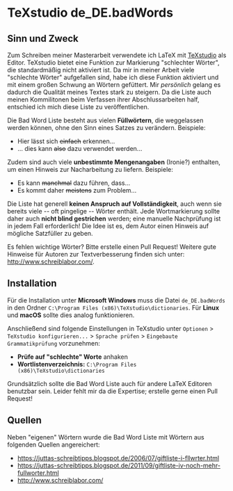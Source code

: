 # TeXstudio de_DE.badWords

## Sinn und Zweck

Zum Schreiben meiner Masterarbeit verwendete ich LaTeX mit [TeXstudio](https://www.texstudio.org/) als Editor. TeXstudio bietet eine Funktion zur Markierung "schlechter Wörter", die standardmäßig nicht aktiviert ist. Da mir in meiner Arbeit viele "schlechte Wörter" aufgefallen sind, habe ich diese Funktion aktiviert und mit einem großen Schwung an Wörtern gefüttert. Mir *persönlich* gelang es dadurch die Qualität meines Textes stark zu steigern. Da die Liste auch meinen Kommilitonen beim Verfassen ihrer Abschlussarbeiten half, entschied ich mich diese Liste zu veröffentlichen.

Die Bad Word Liste besteht aus vielen **Füllwörtern**, die weggelassen werden können, ohne den Sinn eines Satzes zu verändern. Beispiele:

 - Hier lässt sich ~~einfach~~ erkennen...
 - ... dies kann ~~also~~ dazu verwendet werden...

Zudem sind auch viele **unbestimmte Mengenangaben** (Ironie?) enthalten, um einen Hinweis zur Nacharbeitung zu liefern. Beispiele:

 - Es kann ~~manchmal~~ dazu führen, dass...
 - Es kommt daher ~~meistens~~ zum Problem...

Die Liste hat generell **keinen Anspruch auf Vollständigkeit**, auch wenn sie bereits viele -- oft pingelige -- Wörter enthält. Jede Wortmarkierung sollte daher auch **nicht blind gestrichen** werden; eine manuelle Nachprüfung ist in jedem Fall erforderlich! Die Idee ist es, dem Autor einen Hinweis auf mögliche Satzfüller zu geben.

Es fehlen wichtige Wörter? Bitte erstelle einen Pull Request! Weitere gute Hinweise für Autoren zur Textverbesserung finden sich unter: <http://www.schreiblabor.com/>.

## Installation

Für die Installation unter **Microsoft Windows** muss die Datei `de_DE.badWords` in den Ordner `C:\Program Files (x86)\TeXstudio\dictionaries`. Für **Linux** und **macOS** sollte dies analog funktionieren.

Anschließend sind folgende Einstellungen in TeXstudio unter `Optionen` > `TeXstudio konfigurieren...` > `Sprache prüfen` > `Eingebaute Grammatikprüfung` vorzunehmen:

 - **Prüfe auf "schlechte" Worte** anhaken
 - **Wortlistenverzeichnis:** `C:\Program Files (x86)\TeXstudio\dictionaries`

Grundsätzlich sollte die Bad Word Liste auch für andere LaTeX Editoren benutzbar sein. Leider fehlt mir da die Expertise; erstelle gerne einen Pull Request!

## Quellen

Neben "eigenen" Wörtern wurde die Bad Word Liste mit Wörtern aus folgenden Quellen angereichert:

- https://juttas-schreibtipps.blogspot.de/2006/07/giftliste-i-fllwrter.html
- https://juttas-schreibtipps.blogspot.de/2011/09/giftliste-iv-noch-mehr-fullworter.html
- http://www.schreiblabor.com/
